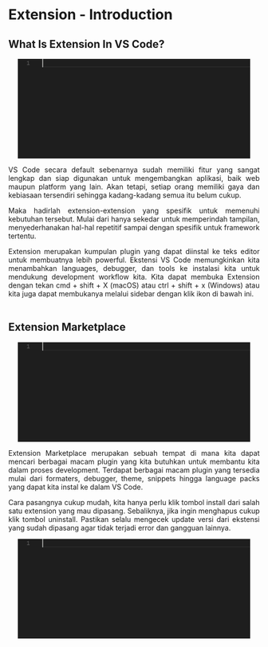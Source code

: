 # Extension - Introduction
## What Is Extension In VS Code?
<p align="center">
<img height="200rm" align="center" src="https://github.com/Ouroboros-Tech/modul-pembelajaran/blob/main/image/ajax-snippet.gif"><br>

<p align="justify">
VS Code secara default sebenarnya sudah memiliki fitur yang sangat lengkap dan siap digunakan untuk mengembangkan aplikasi, baik web maupun platform yang lain. Akan tetapi, setiap orang memiliki gaya dan kebiasaan tersendiri sehingga kadang-kadang semua itu belum cukup.<br>

<p align="justify">
Maka hadirlah extension-extension yang spesifik untuk memenuhi kebutuhan tersebut. Mulai dari hanya sekedar untuk memperindah tampilan, menyederhanakan hal-hal repetitif sampai dengan spesifik untuk framework tertentu.<br>

<p align="justify">
Extension merupakan kumpulan plugin yang dapat diinstal ke teks editor untuk membuatnya lebih powerful. Ekstensi VS Code memungkinkan kita menambahkan languages, debugger, dan tools ke instalasi kita untuk mendukung development workflow kita. Kita dapat membuka Extension dengan tekan cmd + shift + X (macOS) atau ctrl + shift + x (Windows) atau kita juga dapat membukanya melalui sidebar dengan klik ikon di bawah ini.<br><br>

## Extension Marketplace
<p align="center">
<img height="200rm" align="center" src="https://github.com/Ouroboros-Tech/modul-pembelajaran/blob/main/image/ajax-snippet.gif"><br>

<p align="justify">
Extension Marketplace merupakan sebuah tempat di mana kita dapat mencari berbagai macam plugin yang kita butuhkan untuk membantu kita dalam proses development. Terdapat berbagai macam plugin yang tersedia mulai dari formaters, debugger, theme, snippets hingga language packs yang dapat kita instal ke dalam VS Code.<br>

<p align="justify">
Cara pasangnya cukup mudah, kita hanya perlu klik tombol install dari salah satu extension yang mau dipasang. Sebaliknya, jika ingin menghapus cukup klik tombol uninstall. Pastikan selalu mengecek update versi dari ekstensi yang sudah dipasang agar tidak terjadi error dan gangguan lainnya.<br>

<p align="center">
<img height="200rm" align="center" src="https://github.com/Ouroboros-Tech/modul-pembelajaran/blob/main/image/ajax-snippet.gif"><br><br>

